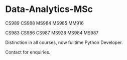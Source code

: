 # Data-Analytics-MSc

CS989 CS988 MS984 MS985 MM916

CS983 CS986 CS987 MS928 MS984 MS987

Distinction in all courses, now fulltime Python Developer.

Contact for enquiries.
